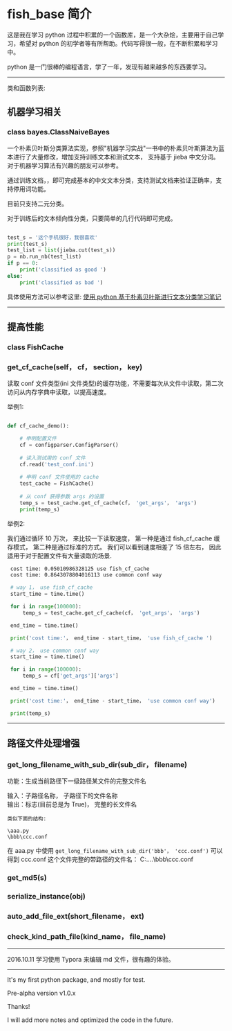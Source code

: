 # fish_base 简介

这是我在学习 python 过程中积累的一个函数库，是一个大杂烩，主要用于自己学习，希望对 python 的初学者等有所帮助。代码写得很一般，在不断积累和学习中。


python 是一门很棒的编程语言，学了一年，发现有越来越多的东西要学习。



---



类和函数列表:

## 机器学习相关

###  class bayes.ClassNaiveBayes 

一个朴素贝叶斯分类算法实现，参照"机器学习实战"一书中的朴素贝叶斯算法为蓝本进行了大量修改，增加支持训练文本和测试文本， 支持基于 jieba 中文分词。对于机器学习算法有兴趣的朋友可以参考。

通过训练文档，，即可完成基本的中文文本分类，支持测试文档来验证正确率，支持停用词功能。

目前只支持二元分类。

对于训练后的文本倾向性分类，只要简单的几行代码即可完成。


```python

test_s = '这个手机很好，我很喜欢'
print(test_s)
test_list = list(jieba.cut(test_s))
p = nb.run_nb(test_list)
if p == 0:
    print('classified as good ')
else:
    print('classified as bad ')
```

具体使用方法可以参考这里: <a href="http://chuangyiji.com/archives/1095">使用 python 基于朴素贝叶斯进行文本分类学习笔记</a>

------



## 提高性能

### class FishCache

### get_cf_cache(self， cf， section， key)

读取 conf 文件类型(ini 文件类型)的缓存功能，不需要每次从文件中读取，第二次访问从内存字典中读取，以提高速度。

举例1:

```python

def cf_cache_demo():

    # 申明配置文件
    cf = configparser.ConfigParser()
    
    # 读入测试用的 conf 文件
    cf.read('test_conf.ini')
    
    # 申明 conf 文件使用的 cache
    test_cache = FishCache()
    
    # 从 conf 获得参数 args 的设置
    temp_s = test_cache.get_cf_cache(cf， 'get_args'， 'args')
    print(temp_s)
```

举例2:

我们通过循环 10 万次， 来比较一下读取速度， 第一种是通过 fish_cf_cache 缓存模式， 第二种是通过标准的方式。
我们可以看到速度相差了 15 倍左右， 因此适用于对于配置文件有大量读取的场景.

```bash
 cost time: 0.05010986328125 use fish_cf_cache 
 cost time: 0.8643078804016113 use common conf way
```

```python
 # way 1， use fish_cf_cache
 start_time = time.time()

 for i in range(100000):
     temp_s = test_cache.get_cf_cache(cf， 'get_args'， 'args')

 end_time = time.time()

 print('cost time:'， end_time - start_time， 'use fish_cf_cache ')

 # way 2， use common conf way
 start_time = time.time()

 for i in range(100000):
     temp_s = cf['get_args']['args']

 end_time = time.time()

 print('cost time:'， end_time - start_time， 'use common conf way')

 print(temp_s)
```

---



## 路径文件处理增强

### get_long_filename_with_sub_dir(sub_dir， filename)

功能：生成当前路径下一级路径某文件的完整文件名<br>

输入：子路径名称， 子路径下的文件名称<br>
输出：标志(目前总是为 True)， 完整的长文件名

    类似下面的结构:

    \aaa.py
    \bbb\ccc.conf

在 aaa.py 中使用 `get_long_filename_with_sub_dir('bbb'， 'ccc.conf')` 可以得到 ccc.conf 这个文件完整的带路径的文件名： C:....\bbb\ccc.conf

### get_md5(s)

### serialize_instance(obj)

### auto_add_file_ext(short_filename， ext)

### check_kind_path_file(kind_name， file_name)

---

2016.10.11 学习使用 Typora 来编辑 md 文件，很有趣的体验。

---

It's my first python package, and mostly for test. 

Pre-alpha version v1.0.x

Thanks!

I will add more notes and optimized the code in the future.

